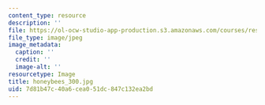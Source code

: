 ```yaml
---
content_type: resource
description: ''
file: https://ol-ocw-studio-app-production.s3.amazonaws.com/courses/res-7-001-pre-7-01-getting-up-to-speed-in-biology-summer-2019/7d81b47c40a6cea051dc847c132ea2bd_honeybees_300.jpg
file_type: image/jpeg
image_metadata:
  caption: ''
  credit: ''
  image-alt: ''
resourcetype: Image
title: honeybees_300.jpg
uid: 7d81b47c-40a6-cea0-51dc-847c132ea2bd
---
```

